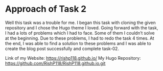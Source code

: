# Approach of Task 2
Well this task was a trouble for me. I began this task with cloning the given repository and I chose the Hugo theme I loved. Going forward with the task, I had a lots of problems which I had to face. Some of them I couldn’t solve at the beginning. Due to these problems, I had to redo the task 4 times. At the end, I was able to find a solution to these problems and I was able to create the blog post successfully and complete task-02.

Link of my Website: https://rishp118.github.io/
My Hugo Repository: https://github.com/RishP118/RishP118.github.io.git
